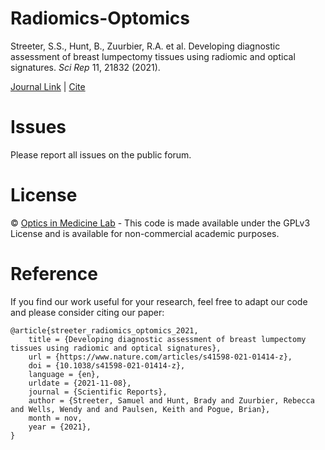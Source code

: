 # Radiomics-Optomics
Streeter, S.S., Hunt, B., Zuurbier, R.A. et al. Developing diagnostic assessment of breast lumpectomy tissues using radiomic and optical signatures. _Sci Rep_ 11, 21832 (2021).

[Journal Link](https://doi.org/10.1038/s41598-021-01414-z) | [Cite](https://github.com/optmed/radiomics-optomics/edit/main/README.md?plain=1#L50)

# Issues
Please report all issues on the public forum.

# License
© [Optics in Medicine Lab](https://sites.dartmouth.edu/optmed/) - This code is made available under the GPLv3 License and is available for non-commercial academic purposes.

# Reference
If you find our work useful for your research, feel free to adapt our code and please consider citing our paper:
<pre><code>@article{streeter_radiomics_optomics_2021,
	title = {Developing diagnostic assessment of breast lumpectomy tissues using radiomic and optical signatures},
	url = {https://www.nature.com/articles/s41598-021-01414-z},
	doi = {10.1038/s41598-021-01414-z},
	language = {en},
	urldate = {2021-11-08},
	journal = {Scientific Reports},
	author = {Streeter, Samuel and Hunt, Brady and Zuurbier, Rebecca and Wells, Wendy and and Paulsen, Keith and Pogue, Brian},
	month = nov,
	year = {2021},
}
</code></pre>
